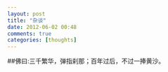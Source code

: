 ```yaml
---
layout: post
title: "杂谈"
date: 2012-06-02 00:48
comments: true
categories: [thoughts]
---
```

##佛曰:三千繁华，弹指刹那；百年过后，不过一捧黄沙。
